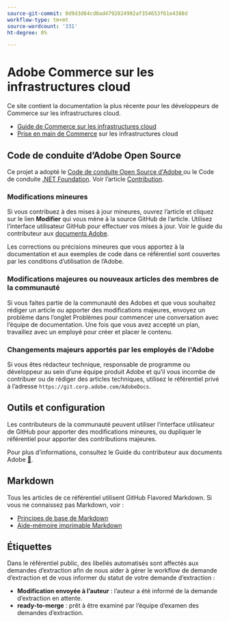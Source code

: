```yaml
---
source-git-commit: 0d9d3d64cd0ad4792824992af354653f61e4388d
workflow-type: tm+mt
source-wordcount: '331'
ht-degree: 0%

---
```

# Adobe Commerce sur les infrastructures cloud

Ce site contient la documentation la plus récente pour les développeurs de Commerce sur les infrastructures cloud.

- [Guide de Commerce sur les infrastructures cloud](https://experienceleague.adobe.com/docs/commerce-on-cloud/user-guide/overview.html?lang=fr)
- [Prise en main de Commerce](https://experienceleague.adobe.com/docs/commerce-on-cloud/start/overview.html?lang=fr) sur les infrastructures cloud

## Code de conduite d’Adobe Open Source

Ce projet a adopté le [Code de conduite Open Source d&#39;Adobe ](code-of-conduct.md) ou le Code de conduite [.NET Foundation](https://dotnetfoundation.org/about/policies/code-of-conduct).
Voir l’article [Contribution](contributing.md).

### Modifications mineures

Si vous contribuez à des mises à jour mineures, ouvrez l’article et cliquez sur le lien **Modifier** qui vous mène à la source GitHub de l’article. Utilisez l’interface utilisateur GitHub pour effectuer vos mises à jour. Voir le guide du contributeur aux [documents Adobe](https://experienceleague.adobe.com/docs/contributor/contributor-guide/introduction.html?lang=fr).

Les corrections ou précisions mineures que vous apportez à la documentation et aux exemples de code dans ce référentiel sont couvertes par les conditions d’utilisation de l’Adobe.

### Modifications majeures ou nouveaux articles des membres de la communauté

Si vous faites partie de la communauté des Adobes et que vous souhaitez rédiger un article ou apporter des modifications majeures, envoyez un problème dans l’onglet Problèmes pour commencer une conversation avec l’équipe de documentation. Une fois que vous avez accepté un plan, travaillez avec un employé pour créer et placer le contenu.

### Changements majeurs apportés par les employés de l&#39;Adobe

Si vous êtes rédacteur technique, responsable de programme ou développeur au sein d’une équipe produit Adobe et qu’il vous incombe de contribuer ou de rédiger des articles techniques, utilisez le référentiel privé à l’adresse `https://git.corp.adobe.com/AdobeDocs`.

## Outils et configuration

Les contributeurs de la communauté peuvent utiliser l’interface utilisateur de GitHub pour apporter des modifications mineures, ou dupliquer le référentiel pour apporter des contributions majeures.

Pour plus d’informations, consultez le Guide du contributeur aux documents Adobe [&#128279;](https://experienceleague.adobe.com/docs/contributor/contributor-guide/introduction.html?lang=fr).

## Markdown

Tous les articles de ce référentiel utilisent GitHub Flavored Markdown. Si vous ne connaissez pas Markdown, voir :

- [Principes de base de Markdown](https://docs.github.com/en/get-started/writing-on-github/getting-started-with-writing-and-formatting-on-github/basic-writing-and-formatting-syntax)
- [Aide-mémoire imprimable Markdown](https://docs.github.com/en/get-started/quickstart/git-cheatsheet)

## Étiquettes

Dans le référentiel public, des libellés automatisés sont affectés aux demandes d’extraction afin de nous aider à gérer le workflow de demande d’extraction et de vous informer du statut de votre demande d’extraction :

- **Modification envoyée à l’auteur** : l’auteur a été informé de la demande d’extraction en attente.
- **ready-to-merge** : prêt à être examiné par l’équipe d’examen des demandes d’extraction.
